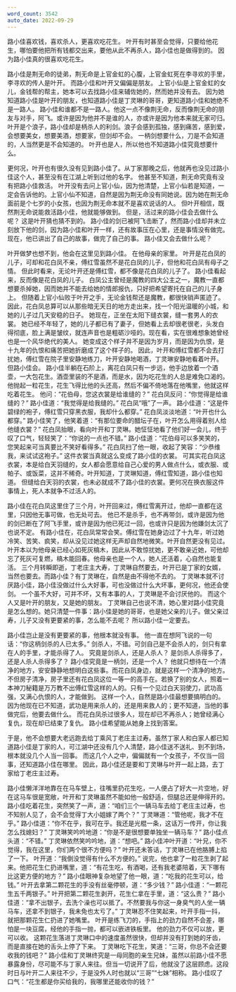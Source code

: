 ```yaml
---
word_count: 3542
auto_date: 2022-09-29
---
```


路小佳喜欢钱，喜欢杀人，更喜欢吃花生。
叶开有时甚至会觉得，只要给他花生，哪怕要他把所有钱都交出来，要他从此不再杀人，路小佳也是做得到的。
因为路小佳真的很喜欢吃花生。

路小佳是荆无命的徒弟，荆无命是上官金虹的心腹，上官金虹死在李寻欢的手里，李寻欢的传人是叶开。
而路小佳和叶开又偏偏是朋友。
上官小仙是上官金虹的女儿，金钱帮的帮主，她本可以去找路小佳来辅佐她的，然而她并没有去。
因为她知道路小佳是叶开的朋友，也知道路小佳是丁灵琳的哥哥，更知道路小佳和她绝不是一路人。
路小佳和谁都不是一路人。他这一点不像荆无命，反而像荆无命的朋友与对手，阿飞。或许是因为他并不是谁的人，亦或许是因为他本来就无家可归。
叶开是个浪子，路小佳却是柄杀人的利剑。浪子会感到孤独，感到痛苦，感到爱，会想要美女，想要美酒，想要家，但剑却不会。
一柄剑想要什么，刀是不会知道的，人当然更是不会知道的。
叶开也是人，所以他也不知道路小佳究竟想要什么。

更何况，叶开也有很久没有见到路小佳了。从丁家那晚之后，他就再也没见过路小佳这个人，甚至没有在江湖上听到过他的名字。
他甚至不知道，荆无命究竟有没有把路小佳救活。
叶开没有去问上官小仙，因为他清楚，上官小仙若是知道，一定会告诉他的。上官小仙不知道，自然是因为荆无命没有同她说。因为她在荆无命面前是个七岁的小女孩，也因为荆无命本就不是喜欢说话的人。
但叶开相信，既然荆无命说能救活路小佳，他就能够做到。
但是，活过来的路小佳会去做什么呢？
这是叶开猜也猜不到的。
路小佳的剑已被阿飞击断了，然而路小佳却并未立刻放下他的剑，因为路小佳和叶开一样，还有故事压在心里，还是事情没有做完。
现在，他已讲出了自己的故事，做完了自己的事。
路小佳又会去做什么呢？

叶开做梦也想不到，他会在这里见到路小佳。
在他母亲的家里。
叶开是花白凤的儿子，可却和花白凤不亲，傅红雪虽然不是花白凤的儿子，但他和花白凤有母子之情。
但此时看来，无论叶开还是傅红雪，都不像是花白凤的儿子了。
路小佳看起来，反而像是花白凤的儿子。
白凤公主曾经是魔教的四大公主之一，魔教一直都想要杀掉她，因而她并不能去给她的情郎报仇，只好把希望寄托在自己的儿子身上。
但随着上官小仙败于叶开之手，无论金钱帮还是魔教，都很快销声匿迹了。因此，花白凤总算可以从那些暗无天日的地方走出来，找一个阳光温暖的小城，和她的儿子过几天安稳的日子。
她现在，正坐在太阳下缝衣裳，缝一套男人的衣裳。
她已经不年轻了，她的儿子都已有了妻子，但她看上去却很老很老，头发白得彻底，脸上满是皱纹，就连声音也是粗砺沙哑的。现在看，实在很难想象她曾经也是一个风华绝代的美人。
她变成这个样子并不是因为岁月，而是因为仇恨，是十九年的仇恨和痛苦把她折磨成了这个样子的。
因此，叶开和傅红雪都不会去打扰她，傅红雪在院子里安静地练刀，叶开安静地喝酒，丁灵琳安静地看着叶开。
但路小佳会。
路小佳半躺在石阶上，离花白凤只有一步远，他手边放着一个酒壶，一大包花生。酒壶里装的不是酒，而是水，因为吃花生的人总是难免口渴的。
他抛起一粒花生，花生飞得比他的头还高，然后不偏不倚地落在他嘴里，他就这样吃着花生。
他问：“花伯母，您这衣裳是给谁缝的？”
花白凤反问：“你觉得是给谁缝的？”
路小佳道：“我觉得是给我缝的。”
花白凤“哦”了一声。
路小佳道：“这是件碧绿的袍子，傅红雪只穿黑衣服，我却什么都穿。”
花白凤淡淡地道：“叶开也什么都穿。”
路小佳笑了，他笑着道：“有那位要命的醋坛子在，叶开怎么用得着别人给他缝衣裳？”
花白凤抬眼，看向叶开和丁灵琳。她怔怔地看了他们好一会儿，终于叹了口气，轻轻笑了：“你说的一点也不错。”
路小佳道：“花伯母可以多笑笑的，您笑起来可当真要比不笑好看得多。”
花白凤扫了他一眼，收起了笑容：“少恭维我，来试试这袍子。”
这件衣裳当真就这么变成了路小佳的衣裳。
可其实花白凤这衣裳，本是给白天羽缝的，女人都会愿意给自己心爱的男人做点什么，或衣服、或帕子、或饭菜，这并不稀奇。叶开知道，丁灵琳知道，傅红雪知道，路小佳也知道。
但缝给白天羽的衣裳，也未必就成不了路小佳的衣裳。更何况在换衣服这件事情上，死人本就争不过活人的。

路小佳在花白凤这里住了三个月，叶开回来过，傅红雪离开过，他却一直都在这里，只因他无事可做，也无处可去。
他已不是杀手，也不再带剑，或许是因为他的剑已断在了阿飞手里，或许是因为他已死过一回，也或许只是因为他嫌剑太沉了也说不定。
有路小佳在，花白凤常常会笑。傅红雪在她身边过了十九年，听过她冷笑、苦笑、疯笑，却从没见过她这样无声却自然地微笑。叶开自然更没有见过。
叶开本以为他母亲已经心如死灰槁木，因此从不敢惊扰她，更不敢亲近她，可他却忘了死灰可复燃，槁木能回春。他母亲也是一个人，她人还活着，心自然也能复活。
三个月转瞬即逝，丁老庄主大寿，丁灵琳自然要去，叶开已是丁家的女婿，当然也要去。而路小佳？有丁灵琳在，自然是由不得他不去的。
丁灵琳本就不讨厌路小佳，路小佳没做过什么大好事，可也没做过什么大坏事，更何况，他还会使剑。
一个虽不大好，可并不坏，又有本事的人，丁灵琳是不会讨厌他的。
而这个人又是叶开的朋友，又是她的朋友。
丁灵琳自己也说不清，她心里对路小佳究竟是怎么想的。她只清楚一件事：路小佳是她的哥哥，也是她父亲的儿子。做父亲过寿，儿子又没有更要紧的事，怎么能不去呢？
所以路小佳一定要去。

路小佳岂止是没有更要紧的事，他根本就没有事。
他一直在想阿飞说的一句话：“你这柄剑杀的人已太多。”
剑杀人，不错。可剑自己是不会杀人的，剑只有拿在人的手里，才能杀得了人。
究竟是剑杀人，还是人杀人？
是剑杀人杀得多了，还是人杀人杀得多了？
路小佳究竟是一柄剑，还是一个人？
他就只想待在一个清净的地方，安安静静地想明白这些事。而花白凤身边，就是这样一个清净的地方。
不但房子清净，房子里还有花白凤这位一等一的高手在。若换了别的女人，照着一本神刀秘籍是万万教不出傅红雪这样的人的。只有一个见过白天羽使刀，武功高强，又满心仇恨的人，才能做到。
这样一个人，自然是路小佳最想要搞明白的。因为他现在已不知道，武功是用来杀人的，还是用来救人的；更不知道，当他的事做完后，他要去做什么。
而花白凤杀过很多人，现在却已不再杀人；她曾经满心复仇，现在却已结束了复仇。
路小佳希望能从她身上找到答案。

于是，他不会想要大老远跑去给丁乘风丁老庄主过寿。虽然丁家人和白家人都已知道路小佳是丁家的人，可江湖中还没有几个人清楚，路小佳送不送礼、到不到场，根本就没几个人当一回事。
而这几个人之中，偏偏就有一个女孩子，不仅当一回事，还知道路小佳在哪里。
因此，路小佳还是要和丁灵琳与叶开一起上路，去丁家给丁老庄主过寿。

路小佳懒洋洋地靠在在马车壁上，往嘴里扔花生吃，一人便占了好大一片空地，好在这马车很是宽敞，叶开和丁灵琳虽然不能如他一般舒适，但腿总还是伸得开的。
路小佳吃着花生，突然笑了一声，道：“咱们三个一辆马车去给丁老庄主过寿，也不知别人见了，会不会觉得丁大小姐嫁了两个？”
丁灵琳道：“管他呢，我才不在乎。”
路小佳道：“你不在乎，我可在乎。我还是光棍一条，这话万一传开，你让我怎么找媳妇？”
丁灵琳笑吟吟地道：“你是不是很想要单独坐一辆马车？”
路小佳点头道：“不错。”
丁灵琳依然笑吟吟地，道：“想吧。”
路小佳冲叶开道：“叶兄，你不觉得，我在这里，你们两个很不方便吗？”
叶开还未答话，丁灵琳已在他胳膊上掐了一下。
叶开道：“我倒没觉得有什么不方便的。”
说完，他也拿了一粒花生剥了起来。他把花生仁扔进嘴里，道：“有花生吃，有酒喝，还有我老婆陪着，天下哪有比这更方便的地方？”
路小佳眼神复杂地望了他一眼，道：“吃我的花生可以，给钱。”
叶开去拿第二颗花生的手没有丝毫停顿，道：“多少钱？”
路小佳道：“一颗花生五千两银子。”
叶开把第二颗花生剥开，花生仁拿在手里，道：“这么贵？”
路小佳道：“拿不出银子，去洗个澡也可以抵了。不然要我与你这一身臭气的人坐一辆马车，还拿不到银子，我未免也太亏了。”
丁灵琳忍不住笑起来，叶开手指一抖，就把那颗花生仁扔进了她嘴里。
叶开是练飞刀的，手指上的劲力自然不会差，哪怕是一块豆腐，经他的手指一抛，都可以嵌进铁板里。
他的劲力不仅可以放，更可以收。
这颗花生落进丁灵琳口中的速度虽然很快，但却并没有打到她的牙齿，而是直接在她的舌头上停了下来。
丁灵琳吃下花生，笑道：“三哥，你总不会还要收我的钱吧？”
路小佳和丁灵琳终究是一母同胞的亲生兄妹，虽然以前路小佳不愿暴露身份，尽可能不与丁家人来往。但当一切说开了后，他就没了这层顾虑。这段时日与叶开二人来往不少，于是没外人时也就以“三哥”“七妹”相称。
路小佳叹了口气：“花生都是你买给我的，我哪里还能收你的钱？”

